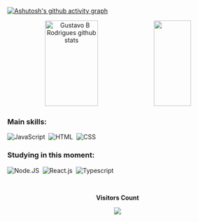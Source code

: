 [![Ashutosh's github activity graph](https://github-readme-activity-graph.vercel.app/graph?username=gutohh&bg_color=0d1117&color=ff5600&line=ff5600&point=ff5600&area=true&hide_border=true)](https://github.com/ashutosh00710/github-readme-activity-graph)

<div align="center">  
  <img width="49%" height="195px" src="https://github-readme-stats.vercel.app/api?username=gutohh&show_icons=true&count_private=true&hide_border=true&title_color=ff5600&icon_color=ff5600&text_color=c9d1d9&bg_color=0d1117" alt="Gustavo B Rodrigues github stats" /> 
  <img width="41%" height="195px" src="https://github-readme-stats.vercel.app/api/top-langs/?username=gutohh&layout=compact&hide_border=true&title_color=ff5600&text_color=ff5600&bg_color=0d1117" />
</div>

 ### Main skills:
![JavaScript](https://img.shields.io/badge/-JavaScript-0D1117?style=for-the-badge&logo=javascript&labelColor=0D1117)&nbsp;
![HTML](https://img.shields.io/badge/-HTML-0D1117?style=for-the-badge&logo=HTML5&logoColor=ff5600&labelColor=0D1117)&nbsp;
![CSS](https://img.shields.io/badge/-CSS-0D1117?style=for-the-badge&logo=CSS3&logoColor=1572B6&labelColor=0D1117)&nbsp;

### Studying in this moment:
![Node.JS](https://img.shields.io/badge/-Node.JS-0D1117?style=for-the-badge&logo=node.js&labelColor=0D1117&textColor=0D1117)&nbsp;
![React.js](https://img.shields.io/badge/-React.js-0D1117?style=for-the-badge&logo=react&labelColor=0D1117)&nbsp;
![Typescript](https://img.shields.io/badge/-TypeScript-0D1117?style=for-the-badge&logo=typescript&labelColor=0D1117&textColor=0D1117)&nbsp;

<div align="center">
<br><p align="centre"><b>Visitors Count</b></p>  
<p align="center"><img align="center" src="https://profile-counter.glitch.me/{gutohh}/count.svg" /></p> 
<br>
</div>

